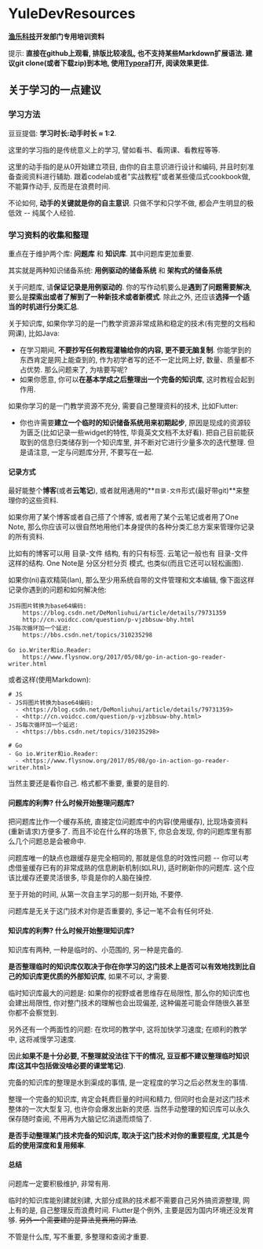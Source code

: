# YuleDevResources

[**渔乐科技**](https://yulekeji.cn)**开发部门专用培训资料**

提示: **直接在github上观看, 排版比较凌乱, 也不支持某些Markdown扩展语法. 建议git clone\(或者下载zip\)到本地, 使用**[**Typora**](https://typora.io/)**打开, 阅读效果更佳.**

## 关于学习的一点建议

### 学习方法

豆豆提倡: **学习时长:动手时长 ≈ 1:2**.

这里的学习指的是传统意义上的学习, 譬如看书、看网课、看教程等等.

这里的动手指的是从0开始建立项目, 由你的自主意识进行设计和编码, 并且时刻准备查阅资料进行辅助. 跟着codelab或者"实战教程"或者某些傻瓜式cookbook做, 不能算作动手, 反而是在浪费时间.

不论如何, **动手的关键就是你的自主意识**. 只做不学和只学不做, 都会产生明显的极低效 -- 纯属个人经验.

### 学习资料的收集和整理

重点在于维护两个库: **问题库** 和 **知识库**. 其中问题库更加重要.

其实就是两种知识储备系统: **用例驱动的储备系统** 和 **架构式的储备系统**

关于问题库, 请**保证记录是用例驱动的**. 你的写作动机要么是**遇到了问题需要解决**, 要么是**探索出或者了解到了一种新技术或者新模式**. 除此之外, 还应该**选择一个适当的时机进行分类汇总**.

关于知识库, 如果你学习的是一门教学资源非常成熟和稳定的技术\(有完整的文档和网课\), 比如Java:

* 在学习期间, **不要抄写任何教程灌输给你的内容, 更不要无脑复制**. 你能学到的东西肯定是网上能查到的, 作为初学者写的还不一定比网上好, 数量、质量都不占优势. 那么问题来了, 为啥要写呢?
* 如果你愿意, 你可以**在基本学成之后整理出一个完备的知识库**, 这时教程会起到作用.

如果你学习的是一门教学资源不充分, 需要自己整理资料的技术, 比如Flutter:

* 你也许需要**建立一个临时的知识储备系统用来初期起步**, 原因是现成的资源较为匮乏\(比如记录一些widget的特性, 毕竟英文文档不太好看\). 把自己目前能获取到的信息归类储存到一个知识库里, 并不断对它进行少量多次的迭代整理. 但是请注意, 一定与问题库分开, 不要写在一起.

#### 记录方式

最好能整个**博客**\(或者**云笔记**\), 或者就用通用的**`目录-文件`形式\(最好带git\)**来整理你的这些资料.

如果你用了某个博客或者自己搭了个博客, 或者用了某个云笔记或者用了One Note, 那么你应该可以很自然地用他们本身提供的各种分类汇总方案来管理你记录的所有资料.

比如有的博客可以用 目录-文件 结构, 有的只有标签. 云笔记一般也有 目录-文件 这样的结构. One Note是 分区分栏分页 模式, 也类似\(而且它还可以轻松画图\).

如果你\(ni\)喜欢精简\(lan\), 那么至少用系统自带的文件管理和文本编辑, 像下面这样记录你遇到的问题和如何解决他:

```text
JS将图片转换为base64编码:
    https://blog.csdn.net/DeMonliuhui/article/details/79731359
    http://cn.voidcc.com/question/p-vjzbbsuw-bhy.html
JS每次循环加一个延迟:
    https://bbs.csdn.net/topics/310235298

Go io.Writer和io.Reader:
    https://www.flysnow.org/2017/05/08/go-in-action-go-reader-writer.html
```

或者这样\(使用Markdown\):

```text
# JS
- JS将图片转换为base64编码:
  - <https://blog.csdn.net/DeMonliuhui/article/details/79731359>
  - <http://cn.voidcc.com/question/p-vjzbbsuw-bhy.html>
- JS每次循环加一个延迟:
  - <https://bbs.csdn.net/topics/310235298>

# Go
- Go io.Writer和io.Reader:
  - <https://www.flysnow.org/2017/05/08/go-in-action-go-reader-writer.html>
```

当然主要还是看你自己. 格式都不重要, 重要的是目的.

#### 问题库的利弊? 什么时候开始整理问题库?

把问题库比作一个缓存系统, 直接定位问题库中的内容\(使用缓存\), 比现场查资料\(重新请求\)方便多了. 而且不论在什么样的场景下, 你总会发现, 你的问题库里有那么几个问题总是会被命中.

问题库唯一的缺点也跟缓存是完全相同的, 那就是信息的时效性问题 -- 你可以考虑借鉴缓存已有的非常成熟的信息刷新机制\(如LRU\), 适时刷新你的问题库. 这个应该比缓存还要灵活很多, 毕竟是你的人脑在操控.

至于开始的时间, 从第一次自主学习的那一刻开始, 不要停.

问题库是无关于这门技术对你是否重要的, 多记一笔不会有任何坏处.

#### 知识库的利弊? 什么时候开始整理知识库?

知识库有两种, 一种是临时的、小范围的, 另一种是完备的.

**是否整理临时的知识库仅取决于你在你学习的这门技术上是否可以有效地找到比自己的知识库更优质的外部知识库**, 如果不可以, 才需要.

临时知识库最大的问题是: 如果你的视野或者思维存在局限性, 那么你的知识库也会建出局限性, 你对整门技术的理解也会出现偏差, 这种偏差可能会伴随很久甚至你都不会察觉到.

另外还有一个两面性的问题: 在坎坷的教学中, 这将加快学习速度; 在顺利的教学中, 这将减慢学习速度.

因此**如果不是十分必要, 不整理就没法往下干的情况, 豆豆都不建议整理临时知识库\(这其中包括做没啥必要的课堂笔记\)**.

完备的知识库的整理是水到渠成的事情, 是一定程度的学习之后必然发生的事情.

整理一个完备的知识库, 肯定会耗费巨量的时间和精力, 但同时也会是对这门技术整体的一次大型复习, 也许你会爆发出新的灵感. 当然手动整理的知识库可以永久保存随时查阅, 不用再为大脑记忆消退而烦恼了.

**是否手动整理某门技术完备的知识库, 取决于这门技术对你的重要程度, 尤其是今后的使用深度和复用频率**.

#### 总结

问题库一定要积极维护, 非常有用.

临时的知识库能别建就别建, 大部分成熟的技术都不需要自己另外搞资源整理, 网上有的是, 自己整理反而浪费时间. Flutter是个例外, 主要是因为国内环境还没发育够. ~~另外一个需要建的是算法竞赛用的算法~~.

不管是什么库, 写不重要, 多整理和查阅才重要.

